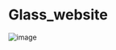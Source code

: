 # Glass_website
![image](https://user-images.githubusercontent.com/104689493/204525795-4b2a1654-9987-4e87-aa51-067049d8f1fc.png)
